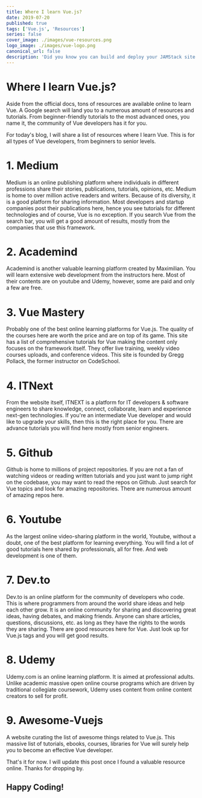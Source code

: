 ```yaml
---
title: Where I learn Vue.js?
date: 2019-07-20
published: true
tags: ['Vue.js', 'Resources']
series: false
cover_image: ./images/vue-resources.png
logo_image: ./images/vue-logo.png
canonical_url: false
description: 'Did you know you can build and deploy your JAMStack site in less than 5 minutes? Yes, it is possible thanks to Stackbit, an online service that scaffolds a JAMStack website from scratch using different technologies. It uses pre-built themes, different static site generators, connect it to CMS of your choice and then publish your site to Github and Netlify. And it is free to use.'
---
```


# Where I learn Vue.js?

Aside from the official docs, tons of resources are available online to learn Vue. A Google search will land you to a numerous amount of resources and tutorials. From beginner-friendly tutorials to the most advanced ones, you name it, the community of Vue developers has it for you.

For today's blog, I will share a list of resources where I learn Vue. This is for all types of Vue developers, from beginners to senior levels.

# 1. Medium

Medium is an online publishing platform where individuals in different professions share their stories, publications, tutorials, opinions, etc.
Medium is home to over million active readers and writers. Because of its diversity, it is a good platform for sharing information. Most developers and startup companies post their publications here, hence you see tutorials for different technologies and of course, Vue is no exception. If you search Vue from the search bar, you will get a good amount of results, mostly from the companies that use this framework.

# 2. Academind

Academind is another valuable learning platform created by Maximilian. You will learn extensive web development from the instructors here. Most of their contents are on youtube and Udemy, however, some are paid and only a few are free.

# 3. Vue Mastery

Probably one of the best online learning platforms for Vue.js. The quality of the courses here are worth the price and are on top of its game. This site has a list of comprehensive tutorials for Vue making the content only focuses on the framework itself. They offer live training, weekly video courses uploads, and conference videos. This site is founded by Gregg Pollack, the former instructor on CodeSchool.

# 4. ITNext

From the website itself, ITNEXT is a platform for IT developers & software engineers to share knowledge, connect, collaborate, learn and experience next-gen technologies. If you're an intermediate Vue developer and would like to upgrade your skills, then this is the right place for you. There are advance tutorials you will find here mostly from senior engineers.

# 5. Github

Github is home to millions of project repositories. If you are not a fan of watching videos or reading written tutorials and you just want to jump right on the codebase, you may want to read the repos on Github. Just search for Vue topics and look for amazing repositories. There are numerous amount of amazing repos here.

# 6. Youtube

As the largest online video-sharing platform in the world, Youtube, without a doubt, one of the best platform for learning everything. You will find a lot of good tutorials here shared by professionals, all for free. And web development is one of them.

# 7. Dev.to

Dev.to is an online platform for the community of developers who code. This is where programmers from around the world share ideas and help each other grow. It is an online community for sharing and discovering great ideas, having debates, and making friends. Anyone can share articles, questions, discussions, etc. as long as they have the rights to the words they are sharing. There are good resources here for Vue. Just look up for Vue.js tags and you will get good results.

# 8. Udemy

Udemy.com is an online learning platform. It is aimed at professional adults. Unlike academic massive open online course programs which are driven by traditional collegiate coursework, Udemy uses content from online content creators to sell for profit.

# 9. Awesome-Vuejs

A website curating the list of awesome things related to Vue.js. This massive list of tutorials, ebooks, courses, libraries for Vue will surely help you to become an effective Vue developer.

That's it for now. I will update this post once I found a valuable resource online.
Thanks for dropping by.

## Happy Coding!
